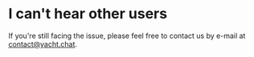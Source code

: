 

# I can't hear other users


If you're still facing the issue, please feel free to contact us by e-mail at [contact@yacht.chat](mailto:contact@yacht.chat).
